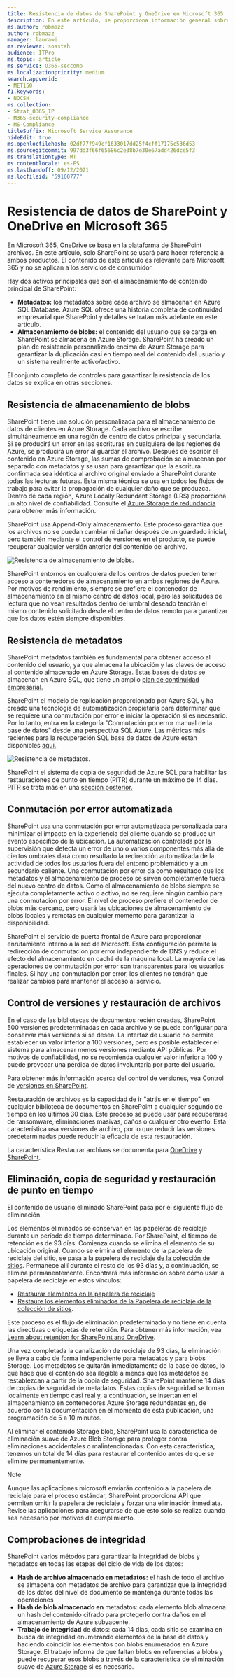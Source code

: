 ```yaml
---
title: Resistencia de datos de SharePoint y OneDrive en Microsoft 365
description: En este artículo, se proporciona información general sobre SharePoint y OneDrive resistencia de datos en Microsoft 365.
ms.author: robmazz
author: robmazz
manager: laurawi
ms.reviewer: sosstah
audience: ITPro
ms.topic: article
ms.service: O365-seccomp
ms.localizationpriority: medium
search.appverid:
- MET150
f1.keywords:
- NOCSH
ms.collection:
- Strat_O365_IP
- M365-security-compliance
- MS-Compliance
titleSuffix: Microsoft Service Assurance
hideEdit: true
ms.openlocfilehash: 02df77f949cf1633017dd25f4cff17175c536d53
ms.sourcegitcommit: 997dd3f66f65686c2e38b7e30e67add426dce5f3
ms.translationtype: MT
ms.contentlocale: es-ES
ms.lasthandoff: 09/12/2021
ms.locfileid: "59160777"
---
```

# <a name="sharepoint-and-onedrive-data-resiliency-in-microsoft-365"></a>Resistencia de datos de SharePoint y OneDrive en Microsoft 365

En Microsoft 365, OneDrive se basa en la plataforma de SharePoint archivos. En este artículo, solo SharePoint se usará para hacer referencia a ambos productos. El contenido de este artículo es relevante para Microsoft 365 y no se aplican a los servicios de consumidor.

Hay dos activos principales que son el almacenamiento de contenido principal de SharePoint:

- **Metadatos:** los metadatos sobre cada archivo se almacenan en Azure SQL Database. Azure SQL ofrece una historia completa de continuidad empresarial que SharePoint y detalles se tratan más adelante en este artículo.
- **Almacenamiento de blobs:** el contenido del usuario que se carga en SharePoint se almacena en Azure Storage. SharePoint ha creado un plan de resistencia personalizado encima de Azure Storage para garantizar la duplicación casi en tiempo real del contenido del usuario y un sistema realmente activo/activo.

El conjunto completo de controles para garantizar la resistencia de los datos se explica en otras secciones.

## <a name="blob-storage-resilience"></a>Resistencia de almacenamiento de blobs

SharePoint tiene una solución personalizada para el almacenamiento de datos de clientes en Azure Storage. Cada archivo se escribe simultáneamente en una región de centro de datos principal y secundaria. Si se producirá un error en las escrituras en cualquiera de las regiones de Azure, se producirá un error al guardar el archivo. Después de escribir el contenido en Azure Storage, las sumas de comprobación se almacenan por separado con metadatos y se usan para garantizar que la escritura confirmada sea idéntica al archivo original enviado a SharePoint durante todas las lecturas futuras. Esta misma técnica se usa en todos los flujos de trabajo para evitar la propagación de cualquier daño que se produzca. Dentro de cada región, Azure Locally Redundant Storage (LRS) proporciona un alto nivel de confiabilidad. Consulte el [Azure Storage de redundancia](/azure/storage/common/storage-redundancy-lrs) para obtener más información.

SharePoint usa Append-Only almacenamiento. Este proceso garantiza que los archivos no se puedan cambiar ni dañar después de un guardado inicial, pero también mediante el control de versiones en el producto, se puede recuperar cualquier versión anterior del contenido del archivo.

![Resistencia de almacenamiento de blobs.](../media/assurance-blob-storage-resiliency-diagram.png)

SharePoint entornos en cualquiera de los centros de datos pueden tener acceso a contenedores de almacenamiento en ambas regiones de Azure. Por motivos de rendimiento, siempre se prefiere el contenedor de almacenamiento en el mismo centro de datos local, pero las solicitudes de lectura que no vean resultados dentro del umbral deseado tendrán el mismo contenido solicitado desde el centro de datos remoto para garantizar que los datos estén siempre disponibles.

## <a name="metadata-resilience"></a>Resistencia de metadatos

SharePoint metadatos también es fundamental para obtener acceso al contenido del usuario, ya que almacena la ubicación y las claves de acceso al contenido almacenado en Azure Storage. Estas bases de datos se almacenan en Azure SQL, que tiene un amplio [plan de continuidad empresarial.](/azure/sql-database/sql-database-business-continuity)

SharePoint el modelo de replicación proporcionado por Azure SQL y ha creado una tecnología de automatización propietaria para determinar que se requiere una conmutación por error e iniciar la operación si es necesario. Por lo tanto, entra en la categoría "Conmutación por error manual de la base de datos" desde una perspectiva SQL Azure. Las métricas más recientes para la recuperación SQL base de datos de Azure están disponibles [aquí.](/azure/azure-sql/database/business-continuity-high-availability-disaster-recover-hadr-overview#recover-a-database-to-the-existing-server)

![Resistencia de metadatos.](../media/assurance-metadata-resiliency-diagram.png)

SharePoint el sistema de copia de seguridad de Azure SQL para habilitar las restauraciones de punto en tiempo (PITR) durante un máximo de 14 días. PITR se trata más en una [sección posterior.](#deletion-backup-and-point-in-time-restore)

## <a name="automated-failover"></a>Conmutación por error automatizada

SharePoint usa una conmutación por error automatizada personalizada para minimizar el impacto en la experiencia del cliente cuando se produce un evento específico de la ubicación. La automatización controlada por la supervisión que detecta un error de uno o varios componentes más allá de ciertos umbrales dará como resultado la redirección automatizada de la actividad de todos los usuarios fuera del entorno problemático y a un secundario caliente. Una conmutación por error da como resultado que los metadatos y el almacenamiento de proceso se sirven completamente fuera del nuevo centro de datos. Como el almacenamiento de blobs siempre se ejecuta completamente activo o activo, no se requiere ningún cambio para una conmutación por error. El nivel de proceso prefiere el contenedor de blobs más cercano, pero usará las ubicaciones de almacenamiento de blobs locales y remotas en cualquier momento para garantizar la disponibilidad.

SharePoint el servicio de puerta frontal de Azure para proporcionar enrutamiento interno a la red de Microsoft. Esta configuración permite la redirección de conmutación por error independiente de DNS y reduce el efecto del almacenamiento en caché de la máquina local. La mayoría de las operaciones de conmutación por error son transparentes para los usuarios finales. Si hay una conmutación por error, los clientes no tendrán que realizar cambios para mantener el acceso al servicio.

## <a name="versioning-and-files-restore"></a>Control de versiones y restauración de archivos

En el caso de las bibliotecas de documentos recién creadas, SharePoint 500 versiones predeterminadas en cada archivo y se puede configurar para conservar más versiones si se desea. La interfaz de usuario no permite establecer un valor inferior a 100 versiones, pero es posible establecer el sistema para almacenar menos versiones mediante API públicas. Por motivos de confiabilidad, no se recomienda cualquier valor inferior a 100 y puede provocar una pérdida de datos involuntaria por parte del usuario.

Para obtener más información acerca del control de versiones, vea Control de [versiones en SharePoint](/microsoft-365/community/versioning-basics-best-practices).

Restauración de archivos es la capacidad de ir "atrás en el tiempo" en cualquier biblioteca de documentos en SharePoint a cualquier segundo de tiempo en los últimos 30 días. Este proceso se puede usar para recuperarse de ransomware, eliminaciones masivas, daños o cualquier otro evento. Esta característica usa versiones de archivo, por lo que reducir las versiones predeterminadas puede reducir la eficacia de esta restauración.

La característica Restaurar archivos se documenta para [OneDrive](https://support.office.com/article/restore-your-onedrive-fa231298-759d-41cf-bcd0-25ac53eb8a15) y [SharePoint](https://support.office.com/article/Restore-a-document-library-317791c3-8bd0-4dfd-8254-3ca90883d39a).

## <a name="deletion-backup-and-point-in-time-restore"></a>Eliminación, copia de seguridad y restauración de punto en tiempo

El contenido de usuario eliminado SharePoint pasa por el siguiente flujo de eliminación.

Los elementos eliminados se conservan en las papeleras de reciclaje durante un período de tiempo determinado. Por SharePoint, el tiempo de retención es de 93 días. Comienza cuando se elimina el elemento de su ubicación original. Cuando se elimina el elemento de la papelera de reciclaje del sitio, se pasa a la papelera de reciclaje [de la colección de sitios](https://support.office.com/article/restore-deleted-items-from-the-site-collection-recycle-bin-5fa924ee-16d7-487b-9a0a-021b9062d14b). Permanece allí durante el resto de los 93 días y, a continuación, se elimina permanentemente. Encontrará más información sobre cómo usar la papelera de reciclaje en estos vínculos:

- [Restaurar elementos en la papelera de reciclaje](https://support.office.com/article/Restore-items-in-the-Recycle-Bin-of-a-SharePoint-site-6df466b6-55f2-4898-8d6e-c0dff851a0be)
- [Restaure los elementos eliminados de la Papelera de reciclaje de la colección de sitios](https://support.office.com/article/Restore-deleted-items-from-the-site-collection-recycle-bin-5fa924ee-16d7-487b-9a0a-021b9062d14b).

Este proceso es el flujo de eliminación predeterminado y no tiene en cuenta las directivas o etiquetas de retención. Para obtener más información, vea [Learn about retention for SharePoint and OneDrive](/microsoft-365/compliance/retention-policies-sharepoint).

Una vez completada la canalización de reciclaje de 93 días, la eliminación se lleva a cabo de forma independiente para metadatos y para blobs Storage. Los metadatos se quitarán inmediatamente de la base de datos, lo que hace que el contenido sea ilegible a menos que los metadatos se restablezcan a partir de la copia de seguridad. SharePoint mantiene 14 días de copias de seguridad de metadatos. Estas copias de seguridad se toman localmente en tiempo casi real y, a continuación, se insertan en el almacenamiento en contenedores Azure Storage redundantes [en,](/azure/sql-database/sql-database-automated-backups) de acuerdo con la documentación en el momento de esta publicación, una programación de 5 a 10 minutos.

Al eliminar el contenido Storage blob, SharePoint usa la característica de eliminación suave de Azure Blob Storage para proteger contra eliminaciones accidentales o malintencionadas. Con esta característica, tenemos un total de 14 días para restaurar el contenido antes de que se elimine permanentemente.

>[!Note]
>Aunque las aplicaciones microsoft enviarán contenido a la papelera de reciclaje para el proceso estándar, SharePoint proporciona API que permiten omitir la papelera de reciclaje y forzar una eliminación inmediata. Revise las aplicaciones para asegurarse de que esto solo se realiza cuando sea necesario por motivos de cumplimiento.

## <a name="integrity-checks"></a>Comprobaciones de integridad

SharePoint varios métodos para garantizar la integridad de blobs y metadatos en todas las etapas del ciclo de vida de los datos:

- **Hash de archivo almacenado en metadatos:** el hash de todo el archivo se almacena con metadatos de archivo para garantizar que la integridad de los datos del nivel de documento se mantenga durante todas las operaciones
- **Hash de blob almacenado en** metadatos: cada elemento blob almacena un hash del contenido cifrado para protegerlo contra daños en el almacenamiento de Azure subyacente.
- **Trabajo de integridad** de datos: cada 14 días, cada sitio se examina en busca de integridad enumerando elementos de la base de datos y haciendo coincidir los elementos con blobs enumerados en Azure Storage. El trabajo informa de que faltan blobs en referencias a blobs y puede recuperar esos blobs a través de la característica de eliminación suave de [Azure Storage](/azure/storage/blobs/soft-delete-blob-overview) si es necesario.
